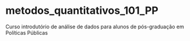 # metodos_quantitativos_101_PP
Curso introdutório de análise de dados para alunos de pós-graduação em Políticas Públicas
